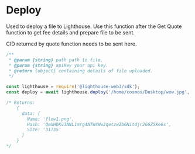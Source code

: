 # Deploy

Used to deploy a file to Lighthouse. Use this function after the Get Quote function to get fee details and prepare file to be sent.

CID returned by quote function needs to be sent here.

```javascript
/**
 * @param {string} path path to file.
 * @param {string} apiKey your api key.
 * @return {object} containing details of file uploaded.
 */

const lighthouse = require('@lighthouse-web3/sdk');
const deploy = await lighthouse.deploy('/home/cosmos/Desktop/wow.jpg', apiKey); // path, apiKey

/* Returns:
    {
      data: {
        Name: 'flow1.png',
        Hash: 'QmUHDKv3NNL1mrg4NTW4WwJqetzwZbGNitdjr2G6Z5Xe6s',
        Size: '31735'
      }
    }
*/
```

